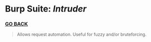 # Burp Suite: *Intruder*

### [GO BACK](./intro.md)

> Allows request automation. Useful for fuzzy and/or bruteforcing.